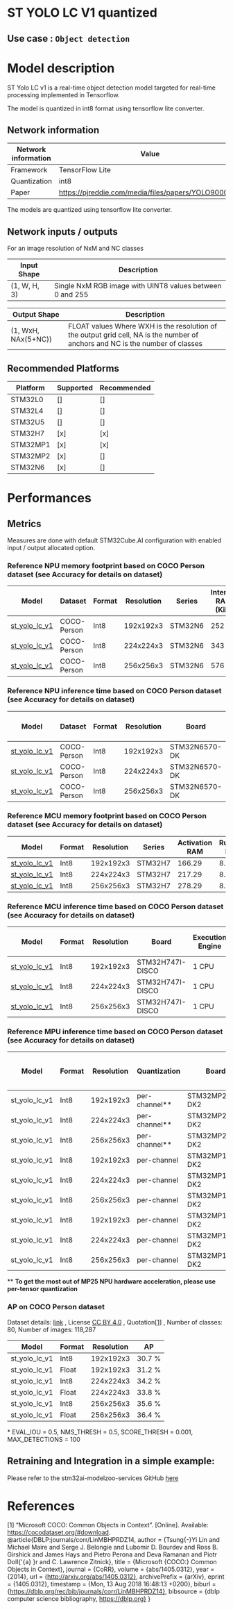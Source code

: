 # ST YOLO LC V1 quantized

## **Use case** : `Object detection`

# Model description


ST Yolo LC v1 is a real-time object detection model targeted for real-time processing implemented in Tensorflow.

The model is quantized in int8 format using tensorflow lite converter.

## Network information


| Network information     |  Value          |
|-------------------------|-----------------|
|  Framework              | TensorFlow Lite |
|  Quantization           | int8            |
|  Paper                  | https://pjreddie.com/media/files/papers/YOLO9000.pdf |

The models are quantized using tensorflow lite converter.


## Network inputs / outputs


For an image resolution of NxM and NC classes

| Input Shape | Description |
| ----- | ----------- |
| (1, W, H, 3) | Single NxM RGB image with UINT8 values between 0 and 255 |

| Output Shape | Description |
| ----- | ----------- |
| (1, WxH, NAx(5+NC)) | FLOAT values Where WXH is the resolution of the output grid cell, NA is the number of anchors and NC is the number of classes|


## Recommended Platforms


| Platform | Supported | Recommended |
|----------|-----------|-------------|
| STM32L0  | []        | []          |
| STM32L4  | []        | []          |
| STM32U5  | []        | []          |
| STM32H7  | [x]       | [x]         |
| STM32MP1 | [x]       | [x]         |
| STM32MP2 | [x]       | []          |
| STM32N6  | [x]       | []          |

# Performances

## Metrics

Measures are done with default STM32Cube.AI configuration with enabled input / output allocated option.



### Reference **NPU** memory footprint based on COCO Person dataset (see Accuracy for details on dataset)
| Model                                                                                                               | Dataset     | Format   | Resolution   | Series   |   Internal RAM (KiB) |   External RAM (KiB) |   Weights Flash (KiB) | STM32Cube.AI version   | STEdgeAI Core version   |
|---------------------------------------------------------------------------------------------------------------------|-------------|----------|--------------|----------|----------------------|----------------------|-----------------------|------------------------|-------------------------|
| [st_yolo_lc_v1](ST_pretrainedmodel_public_dataset/coco_2017_person/st_yolo_lc_v1_192/st_yolo_lc_v1_192_int8.tflite) | COCO-Person | Int8     | 192x192x3    | STM32N6  |                  252 |                    0 |                316.69 | 10.2.0                 | 2.2.0                   |
| [st_yolo_lc_v1](ST_pretrainedmodel_public_dataset/coco_2017_person/st_yolo_lc_v1_224/st_yolo_lc_v1_224_int8.tflite) | COCO-Person | Int8     | 224x224x3    | STM32N6  |                  343 |                    0 |                316.69 | 10.2.0                 | 2.2.0                   |
| [st_yolo_lc_v1](ST_pretrainedmodel_public_dataset/coco_2017_person/st_yolo_lc_v1_256/st_yolo_lc_v1_256_int8.tflite) | COCO-Person | Int8     | 256x256x3    | STM32N6  |                  576 |                    0 |                316.69 | 10.2.0                 | 2.2.0                   |
### Reference **NPU**  inference time based on COCO Person dataset (see Accuracy for details on dataset)
| Model                                                                                                               | Dataset     | Format   | Resolution   | Board         | Execution Engine   |   Inference time (ms) |   Inf / sec | STM32Cube.AI version   | STEdgeAI Core version   |
|---------------------------------------------------------------------------------------------------------------------|-------------|----------|--------------|---------------|--------------------|-----------------------|-------------|------------------------|-------------------------|
| [st_yolo_lc_v1](ST_pretrainedmodel_public_dataset/coco_2017_person/st_yolo_lc_v1_192/st_yolo_lc_v1_192_int8.tflite) | COCO-Person | Int8     | 192x192x3    | STM32N6570-DK | NPU/MCU            |                  1.96 |      510.2  | 10.2.0                 | 2.2.0                   |
| [st_yolo_lc_v1](ST_pretrainedmodel_public_dataset/coco_2017_person/st_yolo_lc_v1_224/st_yolo_lc_v1_224_int8.tflite) | COCO-Person | Int8     | 224x224x3    | STM32N6570-DK | NPU/MCU            |                  2.36 |      423.73 | 10.2.0                 | 2.2.0                   |
| [st_yolo_lc_v1](ST_pretrainedmodel_public_dataset/coco_2017_person/st_yolo_lc_v1_224/st_yolo_lc_v1_256_int8.tflite) | COCO-Person | Int8     | 256x256x3    | STM32N6570-DK | NPU/MCU            |                  3.02 |      331.13 | 10.2.0                 | 2.2.0                   |

### Reference **MCU** memory footprint based on COCO Person dataset (see Accuracy for details on dataset)


| Model                                                                                                               | Format   | Resolution   | Series   |   Activation RAM |   Runtime RAM |   Weights Flash |   Code Flash |   Total RAM |   Total Flash | STM32Cube.AI version   |
|---------------------------------------------------------------------------------------------------------------------|----------|--------------|----------|------------------|---------------|-----------------|--------------|-------------|---------------|------------------------|
| [st_yolo_lc_v1](ST_pretrainedmodel_public_dataset/coco_2017_person/st_yolo_lc_v1_192/st_yolo_lc_v1_192_int8.tflite) | Int8     | 192x192x3    | STM32H7  |           166.29 |          8.09 |          276.73 |        52.81 |      174.38 |        329.54 | 10.2.0                 |
| [st_yolo_lc_v1](ST_pretrainedmodel_public_dataset/coco_2017_person/st_yolo_lc_v1_224/st_yolo_lc_v1_224_int8.tflite) | Int8     | 224x224x3    | STM32H7  |           217.29 |          8.09 |          276.73 |        52.82 |      225.38 |        329.55 | 10.2.0                 |
| [st_yolo_lc_v1](ST_pretrainedmodel_public_dataset/coco_2017_person/st_yolo_lc_v1_256/st_yolo_lc_v1_256_int8.tflite) | Int8     | 256x256x3    | STM32H7  |           278.29 |          8.09 |          276.73 |        52.81 |      286.38 |        329.54 | 10.2.0                 |

### Reference **MCU** inference time based on COCO Person dataset (see Accuracy for details on dataset)


| Model                                                                                                               | Format   | Resolution   | Board            | Execution Engine   | Frequency   |   Inference time (ms) | STM32Cube.AI version   |
|---------------------------------------------------------------------------------------------------------------------|----------|--------------|------------------|--------------------|-------------|-----------------------|------------------------|
| [st_yolo_lc_v1](ST_pretrainedmodel_public_dataset/coco_2017_person/st_yolo_lc_v1_192/st_yolo_lc_v1_192_int8.tflite) | Int8     | 192x192x3    | STM32H747I-DISCO | 1 CPU              | 400 MHz     |                179.36 | 10.2.0                 |
| [st_yolo_lc_v1](ST_pretrainedmodel_public_dataset/coco_2017_person/st_yolo_lc_v1_224/st_yolo_lc_v1_224_int8.tflite) | Int8     | 224x224x3    | STM32H747I-DISCO | 1 CPU              | 400 MHz     |                244.75 | 10.2.0                 |
| [st_yolo_lc_v1](ST_pretrainedmodel_public_dataset/coco_2017_person/st_yolo_lc_v1_256/st_yolo_lc_v1_256_int8.tflite) | Int8     | 256x256x3    | STM32H747I-DISCO | 1 CPU              | 400 MHz     |                320.79 | 10.2.0                 |

### Reference **MPU** inference time based on COCO Person dataset (see Accuracy for details on dataset)

| Model         | Format | Resolution | Quantization  | Board             | Execution Engine | Frequency | Inference time (ms) | %NPU  | %GPU  | %CPU | X-LINUX-AI version |       Framework       |
|---------------|--------|------------|---------------|-------------------|------------------|-----------|---------------------|-------|-------|------|--------------------|-----------------------|
| st_yolo_lc_v1 | Int8   | 192x192x3  |  per-channel**  | STM32MP257F-DK2   | NPU/GPU          | 800  MHz  | 11.88 ms            | 2.62  | 97.38 |0     | v6.1.0             | OpenVX                |
| st_yolo_lc_v1 | Int8   | 224x224x3  |  per-channel**  | STM32MP257F-DK2   | NPU/GPU          | 800  MHz  | 17.60 ms            | 3.33  | 96.67 |0     | v6.1.0             | OpenVX                |
| st_yolo_lc_v1 | Int8   | 256x256x3  |  per-channel**  | STM32MP257F-DK2   | NPU/GPU          | 800  MHz  | 13.93 ms            | 5.12  | 94.88 |0     | v6.1.0             | OpenVX                |
| st_yolo_lc_v1 | Int8   | 192x192x3  |  per-channel  | STM32MP157F-DK2   | 2 CPU            | 800  MHz  | 33.38 ms            | NA    | NA    |100   | v6.1.0             | TensorFlowLite 2.18.0 |
| st_yolo_lc_v1 | Int8   | 224x224x3  |  per-channel  | STM32MP157F-DK2   | 2 CPU            | 800  MHz  | 45.43 ms            | NA    | NA    |100   | v6.1.0             | TensorFlowLite 2.18.0 |
| st_yolo_lc_v1 | Int8   | 256x256x3  |  per-channel  | STM32MP157F-DK2   | 2 CPU            | 800  MHz  | 58.80 ms            | NA    | NA    |100   | v6.1.0             | TensorFlowLite 2.18.0 |
| st_yolo_lc_v1 | Int8   | 192x192x3  |  per-channel  | STM32MP135F-DK2   | 1 CPU            | 1000 MHz  | 52.63 ms            | NA    | NA    |100   | v6.1.0             | TensorFlowLite 2.18.0 |
| st_yolo_lc_v1 | Int8   | 224x224x3  |  per-channel  | STM32MP135F-DK2   | 1 CPU            | 1000 MHz  | 72.51 ms            | NA    | NA    |100   | v6.1.0             | TensorFlowLite 2.18.0 |
| st_yolo_lc_v1 | Int8   | 256x256x3  |  per-channel  | STM32MP135F-DK2   | 1 CPU            | 1000 MHz  | 95.84 ms            | NA    | NA    |100   | v6.1.0             | TensorFlowLite 2.18.0 |

** **To get the most out of MP25 NPU hardware acceleration, please use per-tensor quantization**

### AP on COCO Person dataset


Dataset details: [link](https://cocodataset.org/#download) , License [CC BY 4.0](https://creativecommons.org/licenses/by/4.0/legalcode) , Quotation[[1]](#1) , Number of classes: 80, Number of images: 118,287

| Model | Format | Resolution | AP |
|-------|--------|------------|----|
| st_yolo_lc_v1 | Int8 | 192x192x3 | 30.7 % |
| st_yolo_lc_v1 | Float | 192x192x3 | 31.2 % |
| st_yolo_lc_v1 | Int8 | 224x224x3 | 34.2 % |
| st_yolo_lc_v1 | Float | 224x224x3 | 33.8 % |
| st_yolo_lc_v1 | Int8 | 256x256x3 | 35.6 % |
| st_yolo_lc_v1 | Float | 256x256x3 | 36.4 % |

\* EVAL_IOU = 0.5, NMS_THRESH = 0.5, SCORE_THRESH = 0.001, MAX_DETECTIONS = 100


## Retraining and Integration in a simple example:

Please refer to the stm32ai-modelzoo-services GitHub [here](https://github.com/STMicroelectronics/stm32ai-modelzoo-services)
# References


<a id="1">[1]</a>
“Microsoft COCO: Common Objects in Context”. [Online]. Available: https://cocodataset.org/#download.
@article{DBLP:journals/corr/LinMBHPRDZ14,
  author    = {Tsung{-}Yi Lin and
               Michael Maire and
               Serge J. Belongie and
               Lubomir D. Bourdev and
               Ross B. Girshick and
               James Hays and
               Pietro Perona and
               Deva Ramanan and
               Piotr Doll{'{a} }r and
               C. Lawrence Zitnick},
  title     = {Microsoft {COCO:} Common Objects in Context},
  journal   = {CoRR},
  volume    = {abs/1405.0312},
  year      = {2014},
  url       = {http://arxiv.org/abs/1405.0312},
  archivePrefix = {arXiv},
  eprint    = {1405.0312},
  timestamp = {Mon, 13 Aug 2018 16:48:13 +0200},
  biburl    = {https://dblp.org/rec/bib/journals/corr/LinMBHPRDZ14},
  bibsource = {dblp computer science bibliography, https://dblp.org}
}